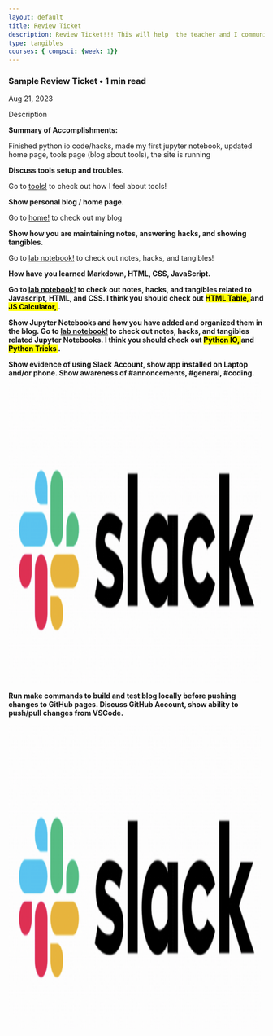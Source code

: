 ```yaml
---
layout: default
title: Review Ticket
description: Review Ticket!!! This will help  the teacher and I communicate  results.
type: tangibles
courses: { compsci: {week: 1}}
---
```


### Sample Review Ticket • 1 min read
Aug 21, 2023

Description


<p> <strong> Summary of Accomplishments:</strong> </p> <p> Finished python io code/hacks, made my first jupyter notebook, updated home page, tools page (blog about tools), the site is running</p>

<strong> Discuss tools setup and troubles.</strong>

Go to [tools!](http://0.0.0.0:4200/student//2023/08/28/tools.html) to check out how I feel about tools!

<strong> Show personal blog / home page.</strong>

Go to [home!](http://0.0.0.0:4200/student/) to check out my blog


<strong>Show how you are maintaining notes, answering hacks, and showing tangibles.</strong>

Go to [lab notebook!](http://0.0.0.0:4200/student/compsci) to check out notes, hacks, and tangibles!

<strong> How have you learned Markdown, HTML, CSS, JavaScript.<strong>

Go to [lab notebook!](http://0.0.0.0:4200/student/compsci) to check out notes, hacks, and tangibles related to Javascript, HTML, and CSS. I think you should check out <mark> HTML Table, </mark>  and   <mark> JS Calculator, </mark>. 

<strong> Show Jupyter Notebooks and how you have added and organized them in the blog.</strong>
Go to [lab notebook!](http://0.0.0.0:4200/student/compsci) to check out notes, hacks, and tangibles related Jupyter Notebooks. I think you should check out <mark> Python IO, </mark>  and   <mark> Python Tricks </mark>. 

<strong> Show evidence of using Slack Account, show app installed on Laptop and/or phone. Show awareness of #annoncements, #general, #coding. </strong>
<strong>
<img src="images/slack.png" alt="slack" style="width:500px;height:600px;">


Run make commands to build and test blog locally
 before pushing changes to GitHub pages. Discuss GitHub Account, show ability to push/pull changes from VSCode. </strong>

<img src="images/slack.png" alt="slack" style="width:500px;height:600px;">
